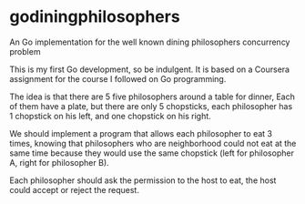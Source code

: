 # godiningphilosophers
An Go implementation for the well known dining philosophers concurrency problem

This is my first Go development, so be indulgent. It is based on a Coursera assignment for the course I followed on Go programming.

The idea is that there are 5 five philosophers around a table for dinner,
Each of them have a plate, but there are only 5 chopsticks, each philosopher has 1 chopstick on his left, and one chopstick on his right.

We should implement a program that allows each philosopher to eat 3 times, knowing that philosophers who are neighborhood could not
eat at the same time because they would use the same chopstick (left for philosopher A, right for philosopher B).

Each philosopher should ask the permission to the host to eat, the host could accept or reject the request.
